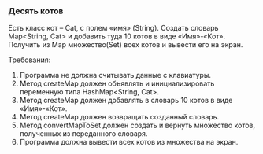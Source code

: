 
### Десять котов

Есть класс кот – Cat, с полем «имя» (String).
Создать словарь Map<String, Cat> и добавить туда 10 котов в виде «Имя»-«Кот».
Получить из Map множество(Set) всех котов и вывести его на экран.


Требования:
1.	Программа не должна считывать данные с клавиатуры.
2.	Метод createMap должен объявлять и инициализировать переменную типа HashMap<String, Cat>.
3.	Метод createMap должен добавлять в словарь 10 котов в виде «Имя»-«Кот».
4.	Метод createMap должен возвращать созданный словарь.
5.	Метод convertMapToSet должен создать и вернуть множество котов, полученных из переданного словаря.
6.	Программа должна вывести всех котов из множества на экран.


